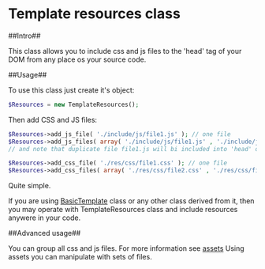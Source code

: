 # Template resources class

##Intro##

This class allows you to include css and js files to the 'head' tag of your DOM from any place os your source code.

##Usage##

To use this class just create it's object:

```PHP
$Resources = new TemplateResources();
```

Then add CSS and JS files:

```PHP
$Resources->add_js_file( './include/js/file1.js' ); // one file
$Resources->add_js_files( array( './include/js/file1.js' , './include/js/file2.js' ) ); // or many files at one call
// and note that duplicate file file1.js will bi included into 'head' only once.

$Resources->add_css_file( './res/css/file1.css' ); // one file
$Resources->add_css_files( array( './res/css/file2.css' , './res/css/file3.css' ) ); // or many files at one call
```

Quite simple.

If you are using [BasicTemplate](https://github.com/alexdodonov/mezon/tree/master/vendor/basic-template#basic-template-class) class or any other class derived from it, then you may operate with TemplateResources class and include resources anywere in your code.

##Advanced usage##

You can group all css and js files. For more information see [assets](https://github.com/alexdodonov/mezon/tree/master/vendor/asset#assets-with-css-and-js-files) Using assets you can manipulate with sets of files.